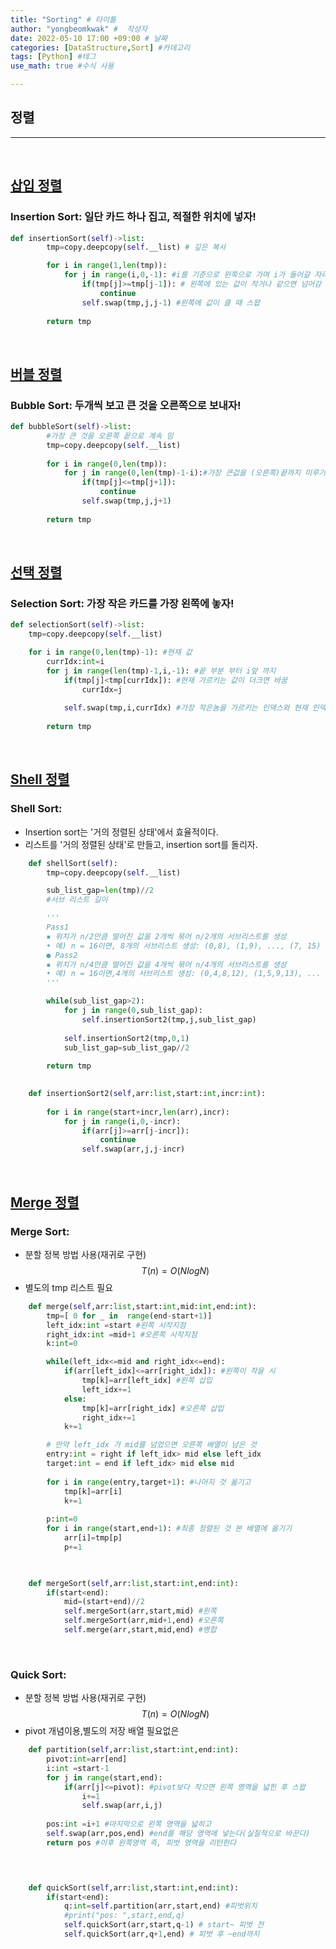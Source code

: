 ```yaml
---
title: "Sorting" # 타이틀 
author: "yongbeomkwak" #  작성자 
date: 2022-05-10 17:00 +09:00 # 날짜  
categories: [DataStructure,Sort] #카데고리 
tags: [Python] #테그 
use_math: true #수식 사용

---
```


## 정렬
---
<br>

##  [삽입 정렬](https://www.youtube.com/watch?v=OGzPmgsI-pQ&ab_channel=GeeksforGeeks)

### Insertion Sort: 일단 카드 하나 집고, 적절한 위치에 넣자!  

~~~python
def insertionSort(self)->list:
        tmp=copy.deepcopy(self.__list) # 깊은 복사

        for i in range(1,len(tmp)):
            for j in range(i,0,-1): #i를 기준으로 왼쪽으로 가며 i가 들어갈 자리를 찾는다. 
                if(tmp[j]>=tmp[j-1]): # 왼쪽에 있는 값이 작거나 같으면 넘어감 
                    continue
                self.swap(tmp,j,j-1) #왼쪽에 값이 클 때 스왑
    
        return tmp
~~~

<br>

##  [버블 정렬](https://www.youtube.com/watch?v=nmhjrI-aW5o&ab_channel=GeeksforGeeks)

### Bubble Sort: 두개씩 보고 큰 것을 오른쪽으로 보내자!  

~~~python
def bubbleSort(self)->list:
        #가장 큰 것을 오른쪽 끝으로 계속 밈
        tmp=copy.deepcopy(self.__list)
        
        for i in range(0,len(tmp)):
            for j in range(0,len(tmp)-1-i):#가장 큰겂을 (오른쪽)끝까지 미루기 때문에 미룬 횟수만큼 오른쪽 끝 위치를 왼쪽으로 당김
                if(tmp[j]<=tmp[j+1]):
                    continue
                self.swap(tmp,j,j+1)
        
        return tmp
~~~

<br>

##  [선택 정렬](https://www.youtube.com/watch?v=xWBP4lzkoyM&ab_channel=GeeksforGeeks)

### Selection Sort: 가장 작은 카드를 가장 왼쪽에 놓자!  

~~~python
def selectionSort(self)->list:
    tmp=copy.deepcopy(self.__list)

    for i in range(0,len(tmp)-1): #현재 값
        currIdx:int=i
        for j in range(len(tmp)-1,i,-1): #끝 부분 부터 i앞 까지
            if(tmp[j]<tmp[currIdx]): #현재 가르키는 값이 더크면 바꿈 
                currIdx=j
            
            self.swap(tmp,i,currIdx) #가장 작은놈을 가르키는 인덱스와 현재 인덱스랑 변경
        
        return tmp
~~~

<br>

##  [Shell 정렬](https://www.youtube.com/watch?v=M9YCh-ZeC7Y&ab_channel=kunitachatchawalwit)

### Shell Sort:
-   Insertion sort는 '거의 정렬된 상태'에서 효율적이다.
- 리스트를 '거의 정렬된 상태'로 만들고, insertion sort를
돌리자.

~~~python
    def shellSort(self):
        tmp=copy.deepcopy(self.__list)

        sub_list_gap=len(tmp)//2
        #서브 리스트 길이

        '''
        Pass1
        ▪ 위치가 n/2만큼 떨어진 값을 2개씩 묶어 n/2개의 서브리스트를 생성
        • 예) n = 16이면, 8개의 서브리스트 생성: (0,8), (1,9), ..., (7, 15) ▪ 각 서브리스트를 Insertion Sort로 정렬
        ● Pass2
        ▪ 위치가 n/4만큼 떨어진 값을 4개씩 묶어 n/4개의 서브리스트를 생성
        • 예) n = 16이면,4개의 서브리스트 생성: (0,4,8,12), (1,5,9,13), ... ▪ 각 서브리스트를 Insertion Sort로 정렬
        '''

        while(sub_list_gap>2):
            for j in range(0,sub_list_gap):
                self.insertionSort2(tmp,j,sub_list_gap)
            
            self.insertionSort2(tmp,0,1)
            sub_list_gap=sub_list_gap//2
    
        return tmp

    
    def insertionSort2(self,arr:list,start:int,incr:int):
        
        for i in range(start+incr,len(arr),incr):
            for j in range(i,0,-incr):
                if(arr[j]>=arr[j-incr]):
                    continue
                self.swap(arr,j,j-incr)
~~~

<br>

##  [Merge 정렬](https://www.youtube.com/watch?v=M9YCh-ZeC7Y&ab_channel=kunitachatchawalwit)

### Merge Sort:
-   분할 정복 방법 사용(재귀로 구현)
$$ T(n)=O(NlogN)$$
-   별도의 tmp 리스트 필요

~~~python
    def merge(self,arr:list,start:int,mid:int,end:int):
        tmp=[ 0 for _ in  range(end-start+1)]
        left_idx:int =start #왼쪽 시작지점 
        right_idx:int =mid+1 #오른쪽 시작지점 
        k:int=0

        while(left_idx<=mid and right_idx<=end):
            if(arr[left_idx]<=arr[right_idx]): #왼쪽이 작을 시 
                tmp[k]=arr[left_idx] #왼쪽 삽입
                left_idx+=1
            else:
                tmp[k]=arr[right_idx] #오른쪽 삽입
                right_idx+=1
            k+=1

        # 만약 left_idx 가 mid를 넘었으면 오른쪽 배열이 남은 것
        entry:int = right if left_idx> mid else left_idx
        target:int = end if left_idx> mid else mid
        
        for i in range(entry,target+1): #나머지 것 옮기고 
            tmp[k]=arr[i]
            k+=1
        
        p:int=0
        for i in range(start,end+1): #최종 정렬된 것 본 배열에 옮기기
            arr[i]=tmp[p]
            p+=1
        


    def mergeSort(self,arr:list,start:int,end:int):
        if(start<end):
            mid=(start+end)//2
            self.mergeSort(arr,start,mid) #왼쪽
            self.mergeSort(arr,mid+1,end) #오른쪽
            self.merge(arr,start,mid,end) #병합
~~~
<br>

### Quick Sort:
-   분할 정복 방법 사용(재귀로 구현)
$$ T(n)=O(NlogN)$$
-   pivot 개념이용,별도의 저장 배열 필요없은

~~~python
    def partition(self,arr:list,start:int,end:int):
        pivot:int=arr[end]
        i:int =start-1
        for j in range(start,end):
            if(arr[j]<=pivot): #pivot보다 작으면 왼쪽 영역을 넓힌 후 스왑
                i+=1
                self.swap(arr,i,j)
        
        pos:int =i+1 #마지막으로 왼쪽 영역을 넓히고 
        self.swap(arr,pos,end) #end를 해당 영역에 넣는다(실질적으로 바꾼다)
        return pos #이후 왼쪽영역 즉, 피벗 영역을 리턴한다

    


    def quickSort(self,arr:list,start:int,end:int):
        if(start<end):
            q:int=self.partition(arr,start,end) #피벗위치
            #print("pos: ",start,end,q)
            self.quickSort(arr,start,q-1) # start~ 피벗 전
            self.quickSort(arr,q+1,end) # 피벗 후 ~end까지
~~~





